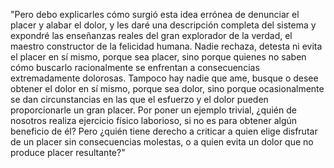 "Pero debo explicarles cómo surgió esta idea errónea de denunciar el placer y alabar el dolor, y les daré una 
descripción completa del sistema y expondré las enseñanzas reales del gran explorador de la verdad, el maestro 
constructor de la felicidad humana. Nadie rechaza, detesta ni evita el placer en sí mismo, porque sea placer, 
sino porque quienes no saben cómo buscarlo racionalmente se enfrentan a consecuencias extremadamente dolorosas. 
Tampoco hay nadie que ame, busque o desee obtener el dolor en sí mismo, porque sea dolor, sino porque 
ocasionalmente se dan circunstancias en las que el esfuerzo y el dolor pueden proporcionarle un gran placer. 
Por poner un ejemplo trivial, ¿quién de nosotros realiza ejercicio físico laborioso, si no es para obtener algún 
beneficio de él? Pero ¿quién tiene derecho a criticar a quien elige disfrutar de un placer sin consecuencias 
molestas, o a quien evita un dolor que no produce placer resultante?"